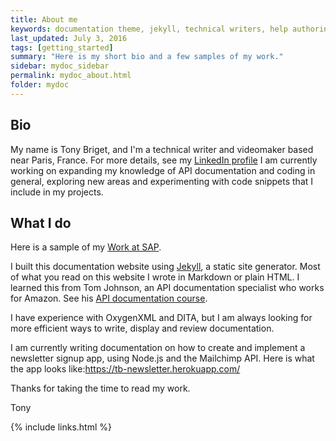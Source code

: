 ```yaml
---
title: About me
keywords: documentation theme, jekyll, technical writers, help authoring tools, hat replacements
last_updated: July 3, 2016
tags: [getting_started]
summary: "Here is my short bio and a few samples of my work."
sidebar: mydoc_sidebar
permalink: mydoc_about.html
folder: mydoc
---
```


## Bio
My name is Tony Briget, and I'm a technical writer and videomaker based near Paris, France. For more details, see my [LinkedIn profile](https://www.linkedin.com/in/tony-briget-52640017a/) I am currently working on expanding my knowledge of API documentation and coding in general, exploring new areas and experimenting with code snippets that I include in my projects. 

## What I do

Here is a sample of my [Work at SAP](https://www.youtube.com/watch?v=aENAqA82wdo). 

I built this documentation website using [Jekyll](https://jekyllrb.com/), a static site generator. Most of what you read on this website I wrote in Markdown or plain HTML. I learned this from Tom Johnson, an API documentation specialist who works for Amazon. See his [API documentation course](https://idratherbewriting.com/learnapidoc/docapis_introtoapis.html).

I have experience with OxygenXML and DITA, but I am always looking for more efficient ways to write, display and review documentation. 

I am currently writing documentation on how to create and implement a newsletter signup app, using Node.js and the Mailchimp API. Here is what the app looks like:https://tb-newsletter.herokuapp.com/

Thanks for taking the time to read my work. 

Tony

{% include links.html %}
